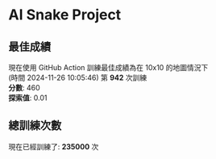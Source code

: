 
# AI Snake Project

## **最佳成績**
現在使用 GitHub Action 訓練最佳成績為在 10x10 的地圖情況下  
(時間 2024-11-26 10:05:46) 第 **942** 次訓練  
**分數**: 460  
**探索值**: 0.01

## 總訓練次數
現在已經訓練了: **235000** 次
